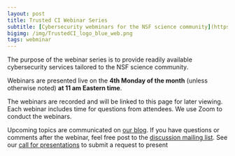 ```yaml
---
layout: post
title: Trusted CI Webinar Series
subtitle: [Cybersecurity webminars for the NSF science community](https://trustedci.org/webinars)
bigimg: /img/TrustedCI_logo_blue_web.png
tags: webminar
---
```


The purpose of the webinar series is to provide readily available cybersecurity services tailored to the
NSF science community.

Webinars are presented live on the **4th Monday of the month** (unless otherwise noted)
**at 11 am Eastern time**.

The webinars are recorded and will be linked to this page for later viewing. Each webinar includes
time for questions from attendees. We use Zoom to conduct the webinars.

Upcoming topics are communicated on [our blog](http://blog.trustedci.org/).  If you have questions or
comments after the webinar, feel free post to the
[discussion mailing list](https://list.indiana.edu/sympa/subscribe/ctsc-discuss-l). See our [call for
presentations](https://trustedci.org/webinars-cfp) to submit a request to present
